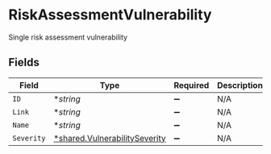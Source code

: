 # RiskAssessmentVulnerability

Single risk assessment vulnerability


## Fields

| Field                                                                                | Type                                                                                 | Required                                                                             | Description                                                                          |
| ------------------------------------------------------------------------------------ | ------------------------------------------------------------------------------------ | ------------------------------------------------------------------------------------ | ------------------------------------------------------------------------------------ |
| `ID`                                                                                 | **string*                                                                            | :heavy_minus_sign:                                                                   | N/A                                                                                  |
| `Link`                                                                               | **string*                                                                            | :heavy_minus_sign:                                                                   | N/A                                                                                  |
| `Name`                                                                               | **string*                                                                            | :heavy_minus_sign:                                                                   | N/A                                                                                  |
| `Severity`                                                                           | [*shared.VulnerabilitySeverity](../../../pkg/models/shared/vulnerabilityseverity.md) | :heavy_minus_sign:                                                                   | N/A                                                                                  |